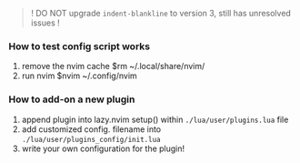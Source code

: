 > ! DO NOT upgrade `indent-blankline` to version 3, still has unresolved issues !

### How to test config script works
1. remove the nvim cache
$rm ~/.local/share/nvim/
2. run nvim 
$nvim ~/.config/nvim


### How to add-on a new plugin
1. append plugin into lazy.nvim setup() within `./lua/user/plugins.lua` file 
2. add customized config. filename into `./lua/user/plugins_config/init.lua` 
3. write your own configuration for the plugin! 
